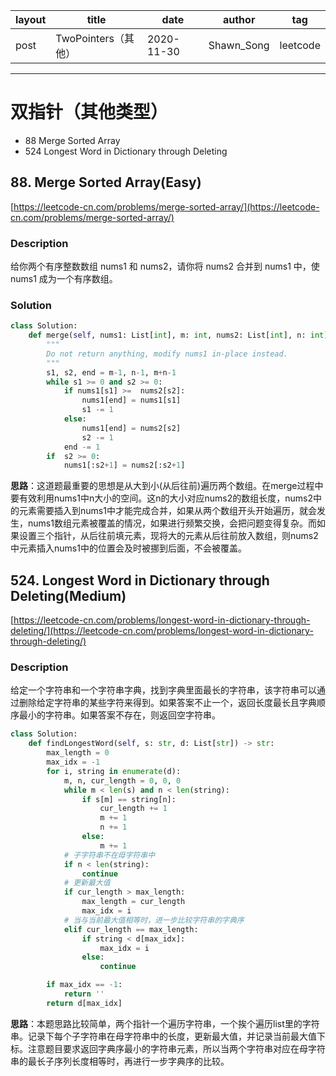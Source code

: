 |   layout  |   title | date | author  | tag |
|  ----  | ----  | ---- | ---- | ---- |
|  post | TwoPointers（其他） |  2020-11-30 | Shawn_Song  | leetcode
-------

# 双指针（其他类型）

* 88 Merge Sorted Array
* 524 Longest Word in Dictionary through Deleting


## 88. Merge Sorted Array(Easy)

[https://leetcode-cn.com/problems/merge-sorted-array/](https://leetcode-cn.com/problems/merge-sorted-array/)


### Description
给你两个有序整数数组 nums1 和 nums2，请你将 nums2 合并到 nums1 中，使 nums1 成为一个有序数组。

### Solution
```python
class Solution:
    def merge(self, nums1: List[int], m: int, nums2: List[int], n: int) -> None:
        """
        Do not return anything, modify nums1 in-place instead.
        """
        s1, s2, end = m-1, n-1, m+n-1
        while s1 >= 0 and s2 >= 0:
            if nums1[s1] >=  nums2[s2]:
                nums1[end] = nums1[s1]
                s1 -= 1
            else:
                nums1[end] = nums2[s2]
                s2 -= 1
            end -= 1
        if  s2 >= 0:
            nums1[:s2+1] = nums2[:s2+1]
```

**思路**：这道题最重要的思想是从大到小(从后往前)遍历两个数组。在merge过程中要有效利用nums1中n大小的空间。这n的大小对应nums2的数组长度，nums2中的元素需要插入到nums1中才能完成合并，如果从两个数组开头开始遍历，就会发生，nums1数组元素被覆盖的情况，如果进行频繁交换，会把问题变得复杂。而如果设置三个指针，从后往前填元素，现将大的元素从后往前放入数组，则nums2中元素插入nums1中的位置会及时被挪到后面，不会被覆盖。


## 524. Longest Word in Dictionary through Deleting(Medium)

[https://leetcode-cn.com/problems/longest-word-in-dictionary-through-deleting/](https://leetcode-cn.com/problems/longest-word-in-dictionary-through-deleting/)

### Description
给定一个字符串和一个字符串字典，找到字典里面最长的字符串，该字符串可以通过删除给定字符串的某些字符来得到。如果答案不止一个，返回长度最长且字典顺序最小的字符串。如果答案不存在，则返回空字符串。

```python
class Solution:
    def findLongestWord(self, s: str, d: List[str]) -> str:
        max_length = 0
        max_idx = -1
        for i, string in enumerate(d):
            m, n, cur_length = 0, 0, 0
            while m < len(s) and n < len(string):
                if s[m] == string[n]:
                    cur_length += 1
                    m += 1
                    n += 1
                else:
                    m += 1
            # 子字符串不在母字符串中
            if n < len(string):
                continue
            # 更新最大值
            if cur_length > max_length:
                max_length = cur_length
                max_idx = i
            # 当与当前最大值相等时，进一步比较字符串的字典序
            elif cur_length == max_length:
                if string < d[max_idx]:
                    max_idx = i
                else:
                    continue

        if max_idx == -1:
            return ''
        return d[max_idx]
```

**思路**：本题思路比较简单，两个指针一个遍历字符串，一个挨个遍历list里的字符串。记录下每个子字符串在母字符串中的长度，更新最大值，并记录当前最大值下标。注意题目要求返回字典序最小的字符串元素，所以当两个字符串对应在母字符串的最长子序列长度相等时，再进行一步字典序的比较。






































